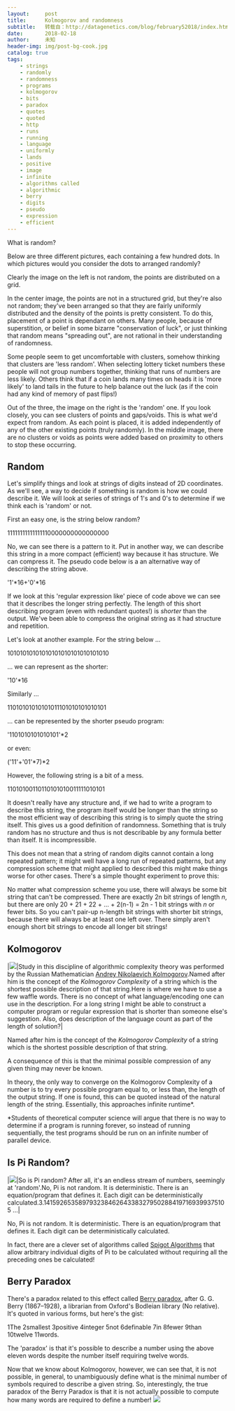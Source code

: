```yaml
---
layout:     post
title:      Kolmogorov and randomness
subtitle:   转载自：http://datagenetics.com/blog/february52018/index.html
date:       2018-02-18
author:     未知
header-img: img/post-bg-cook.jpg
catalog: true
tags:
    - strings
    - randomly
    - randomness
    - programs
    - kolmogorov
    - bits
    - paradox
    - quotes
    - quoted
    - http
    - runs
    - running
    - language
    - uniformly
    - lands
    - positive
    - image
    - infinite
    - algorithms called
    - algorithmic
    - berry
    - digits
    - pseudo
    - expression
    - efficient
---
```


What is random?

Below are three different pictures, each containing a few hundred dots. In which pictures would you consider the dots to arranged randomly?

Clearly the image on the left is not random, the points are distributed on a grid.

In the center image, the points are not in a structured grid, but they're also not random; they've been arranged so that they are fairly uniformly distributed and the density of the points is pretty consistent. To do this, placement of a point is dependant on others. Many people, because of superstition, or belief in some bizarre "conservation of luck", or just thinking that random means "spreading out", are not rational in their understanding of randomness.

Some people seem to get uncomfortable with clusters, somehow thinking that clusters are 'less random'. When selecting lottery ticket numbers these people will not group numbers together, thinking that runs of numbers are less likely. Others think that if a coin lands many times on heads it is 'more likely' to land tails in the future to help balance out the luck (as if the coin had any kind of memory of past flips!) 

Out of the three, the image on the right is the 'random' one. If you look closely, you can see clusters of points and gaps/voids. This is what we'd expect from random. As each point is placed, it is added independently of any of the other existing points (truly randomly). In the middle image, there are no clusters or voids as points were added based on proximity to others to stop these occurring.

## Random

Let's simplify things and look at strings of digits instead of 2D coordinates. As we'll see, a way to decide if something is random is how we could describe it. We will look at series of strings of 1's and 0's to determine if we think each is 'random' or not.

First an easy one, is the string below random?

11111111111111110000000000000000

No, we can see there is a pattern to it. Put in another way, we can describe this string in a more compact (efficient) way because it has structure. We can compress it. The pseudo code below is a an alternative way of describing the string above.

'1'*16+'0'*16

If we look at this 'regular expression like' piece of code above we can see that it describes the longer string perfectly. The length of this short describing program (even with redundant quotes!) is *shorter* than the output. We've been able to compress the original string as it had structure and repetition.

Let's look at another example. For the string below …

10101010101010101010101010101010

… we can represent as the shorter:

'10'*16

Similarly …

11010101010101011101010101010101

… can be represented by the shorter pseudo program:

'1101010101010101'*2

or even:

('11'+'01'*7)*2

However, the following string is a bit of a mess.

11010100110110101010011111010101

It doesn't really have any structure and, if we had to write a program to describe this string, the program itself would be longer than the string so the most efficient way of describing this string is to simply quote the string itself. This gives us a good definition of randomness. Something that is truly random has no structure and thus is not describable by any formula better than itself. It is incompressible.

This does not mean that a string of random digits cannot contain a long repeated pattern; it might well have a long run of repeated patterns, but any compression scheme that might applied to described this might make things worse for other cases. There's a simple thought experiment to prove this:

No matter what compression scheme you use, there will always be some bit string that can't be compressed. There are exactly 2n bit strings of length *n*, but there are only 20 + 21 + 22 + … + 2(n-1) = 2n - 1 bit strings with *n* or fewer bits. So you can't pair-up n-length bit strings with shorter bit strings, because there will always be at least one left over. There simply aren't enough short bit strings to encode all longer bit strings!

## Kolmogorov
|![](http://datagenetics.com/blog/february52018/Kolmogorov.jpg)|Study in this discipline of algorithmic complexity theory was performed by the Russian Mathematician [Andrey Nikolaevich Kolmogorov](https://en.wikipedia.org/wiki/Andrey_Kolmogorov).Named after him is the concept of the *Kolmogorov Complexity* of a string which is the shortest possible description of that string.Here is where we have to use a few waffle words. There is no concept of what language/encoding one can use in the description. For a long string I might be able to construct a computer program or regular expression that is shorter than someone else's suggestion. Also, does description of the language count as part of the length of solution?|

Named after him is the concept of the *Kolmogorov Complexity* of a string which is the shortest possible description of that string.

A consequence of this is that the minimal possible compression of any given thing may never be known.

In theory, the only way to converge on the Kolmogorov Complexity of a number is to try every possible program equal to, or less than, the length of the output string. If one is found, this can be quoted instead of the natural length of the string. Essentially, this approaches infinite runtime*.

*Students of theoretical computer science will argue that there is no way to determine if a program is running forever, so instead of running sequentially, the test programs should be run on an infinite number of parallel device.

## Is Pi Random?
|![](http://datagenetics.com/blog/february52018/pi.png)|So is Pi random? After all, it's an endless stream of numbers, seemingly at 'random'.No, Pi is not random. It is deterministic. There is an equation/program that defines it. Each digit can be deterministically calculated.3.141592653589793238462643383279502884197169399375105 …|

No, Pi is not random. It is deterministic. There is an equation/program that defines it. Each digit can be deterministically calculated.

In fact, there are a clever set of algorithms called [Spigot Algorithms](https://en.wikipedia.org/wiki/Bailey%E2%80%93Borwein%E2%80%93Plouffe_formula) that allow arbitrary individual digits of Pi to be calculated without requiring all the preceding ones be calculated!

## Berry Paradox

There's a paradox related to this effect called [Berry paradox](https://en.wikipedia.org/wiki/Berry_paradox), after G. G. Berry (1867–1928), a librarian from Oxford's Bodleian library (No relative). It's quoted in various forms, but here's the gist:


1The 
2smallest 
3positive 
4integer 
5not 
6definable 
7in 
8fewer 
9than 
10twelve 
11words.

The 'paradox' is that it's possible to describe a number using the above eleven words despite the number itself requiring twelve words.

Now that we know about Kolmogorov, however, we can see that, it is not possible, in general, to unambiguously define what is the minimal number of symbols required to describe a given string. So, interestingly, the true paradox of the Berry Paradox is that it is not actually possible to compute how many words are required to define a number!
![](http://datagenetics.com/blog/february52018/bod.jpg)

